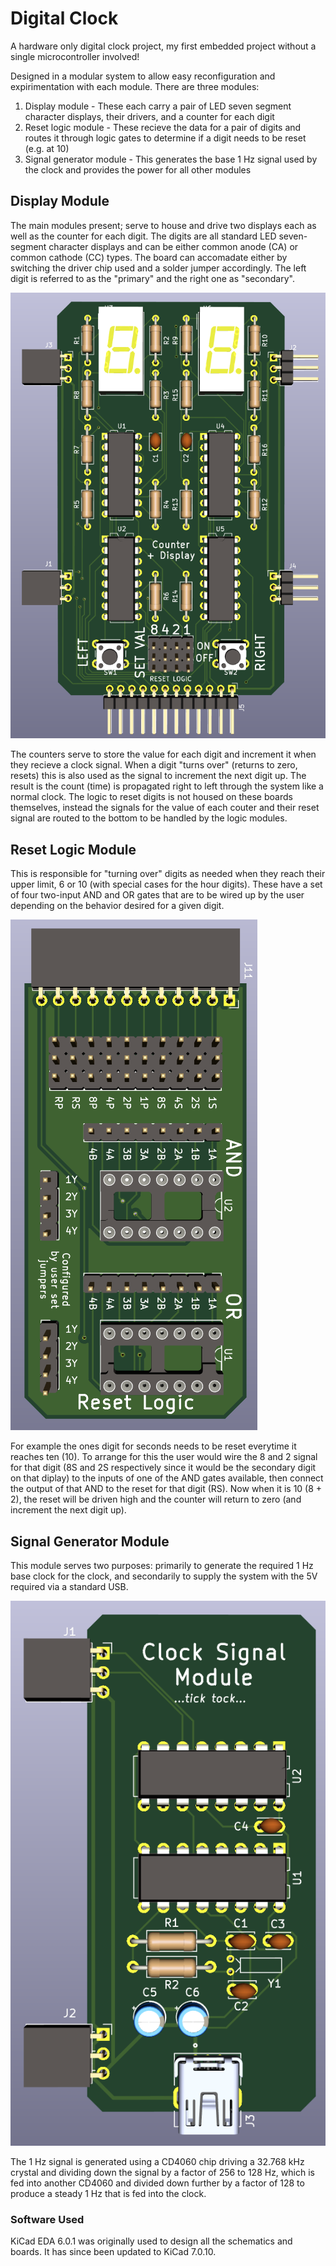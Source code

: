 # Digital Clock
A hardware only digital clock project, my first embedded project without a single microcontroller involved!

Designed in a modular system to allow easy reconfiguration and expirimentation with each module. There are three modules:
1. Display module - These each carry a pair of LED seven segment character displays, their drivers, and a counter for each digit
2. Reset logic module - These recieve the data for a pair of digits and routes it through logic gates to determine if a digit needs to be reset (e.g. at 10)
3. Signal generator module - This generates the base 1 Hz signal used by the clock and provides the power for all other modules

## Display Module
The main modules present; serve to house and drive two displays each as well as the counter for each digit. The digits are all standard LED seven-segment character displays and can be either common anode (CA) or common cathode (CC) types. The board can accomadate either by switching the driver chip used and a solder jumper accordingly. The left digit is referred to as the "primary" and the right one as "secondary".

![3D render of the display board](/media/display.png)

The counters serve to store the value for each digit and increment it when they recieve a clock signal. When a digit "turns over" (returns to zero, resets) this is also used as the signal to increment the next digit up. The result is the count (time) is propagated right to left through the system like a normal clock. The logic to reset digits is not housed on these boards themselves, instead the signals for the value of each couter and their reset signal are routed to the bottom to be handled by the logic modules. 

## Reset Logic Module
This is responsible for "turning over" digits as needed when they reach their upper limit, 6 or 10 (with special cases for the hour digits). These have a set of four two-input AND and OR gates that are to be wired up by the user depending on the behavior desired for a given digit.

![3D render of the logic board](/media/reset.png)

For example the ones digit for seconds needs to be reset everytime it reaches ten (10). To arrange for this the user would wire the 8 and 2 signal for that digit (8S and 2S respectively since it would be the secondary digit on that diplay) to the inputs of one of the AND gates available, then connect the output of that AND to the reset for that digit (RS). Now when it is 10 (8 + 2), the reset will be driven high and the counter will return to zero (and increment the next digit up).

## Signal Generator Module
This module serves two purposes: primarily to generate the required 1 Hz base clock for the clock, and secondarily to supply the system with the 5V required via a standard USB.

![3D render of the signal board](/media/signal.png)

The 1 Hz signal is generated using a CD4060 chip driving a 32.768 kHz crystal and dividing down the signal by a factor of 256 to 128 Hz, which is fed into another CD4060 and divided down further by a factor of 128 to produce a steady 1 Hz that is fed into the clock.

### Software Used
KiCad EDA 6.0.1 was originally used to design all the schematics and boards. It has since been updated to KiCad 7.0.10.
